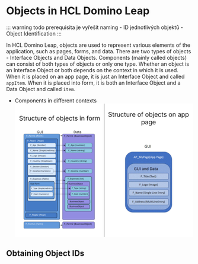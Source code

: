# Objects in HCL Domino Leap

::: warning
todo prerequisita je vyřešit naming - ID jednotlivých objektů - Object Identification
:::


In HCL Domino Leap, objects are used to represent various elements of the application, such as pages, forms, and data.
There are two types of objects - Interface Objects and Data Objects. Components (mainly called objects) can consist of
both types of objects or only one type. Whether an object is an Interface Object or both depends on the context in which
it is used. When it is placed on an app page, it is just an Interface Object and called `appItem`. When it is placed
into form, it is both an Interface Object and a Data Object and called `item`.

- Components in different contexts
![](./Slide%204_3%20-%204.png)

## Obtaining Object IDs






